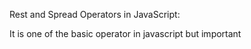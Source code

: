 Rest and Spread Operators in JavaScript:

It is one of the basic operator in javascript but important